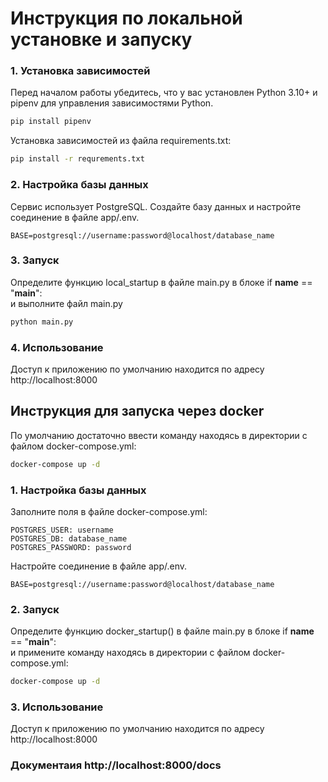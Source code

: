 # Инструкция по локальной установке и запуску 

### 1. Установка зависимостей

Перед началом работы убедитесь, что у вас установлен Python 3.10+ и pipenv для управления зависимостями Python.

```bash
pip install pipenv
```

Установка зависимостей из файла requirements.txt:

```bash
pip install -r requrements.txt
```

### 2. Настройка базы данных
Сервис использует PostgreSQL. Создайте базу данных и настройте соединение в файле app/.env.

```
BASE=postgresql://username:password@localhost/database_name
```

### 3. Запуск
Определите функцию local_startup в файле main.py в блоке if __name__ == "__main__":<br>
и выполните файл main.py
```bash
python main.py
```

### 4. Использование
Доступ к приложению по умолчанию находится по адресу http://localhost:8000


## Инструкция для запуска через docker

По умолчанию достаточно ввести команду находясь в директории с файлом docker-compose.yml:
```bash
docker-compose up -d
```


### 1. Настройка базы данных
Заполните поля в файле docker-compose.yml:
```
POSTGRES_USER: username
POSTGRES_DB: database_name
POSTGRES_PASSWORD: password
```
Настройте соединение в файле app/.env.
```
BASE=postgresql://username:password@localhost/database_name
```

### 2. Запуск
Определите функцию docker_startup() в файле main.py в блоке if __name__ == "__main__":<br>
и примените команду находясь в директории с файлом docker-compose.yml:
```bash
docker-compose up -d
```
### 3. Использование
Доступ к приложению по умолчанию находится по адресу http://localhost:8000

### Документаия http://localhost:8000/docs



